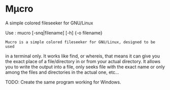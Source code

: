Mµcro
=====

A simple colored fileseeker for GNU/Linux

Use :
	mucro [-snq|filename] [-h] {-o filename}


	Mucro is a simple colored fileseeker for GNU/Linux, designed to be used
in a terminal only. It works like find, or whereis, that means it can give you
the exact place of a file/directory in or from your actual directory. It allows
you to write the output into a file, only seeks file with the exact name or
only among the files and directories in the actual one, etc...


TODO:
	Create the same program working for Windows.
